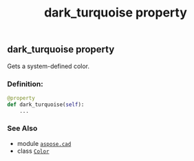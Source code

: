 ﻿---
title: dark_turquoise property
second_title: Aspose.CAD for Python via .NET API References
description: 
type: docs
weight: 520
url: /aspose.cad/color/dark_turquoise/
is_root: false
---

## dark_turquoise property


Gets a system-defined color.
### Definition:
```python
@property
def dark_turquoise(self):
    ...
```

### See Also
* module [`aspose.cad`](../../)
* class [`Color`](/cad/python-net/aspose.cad/color)
